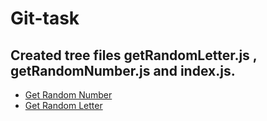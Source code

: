 # Git-task

## Created  tree files getRandomLetter.js , getRandomNumber.js and index.js. 

* [Get Random Number](https://github.com/NairaYeg/git-task/blob/master/getRandomNumber.js) 
* [Get Random Letter](https://github.com/NairaYeg/git-task/blob/master/getRandomLetter.js) 


  
